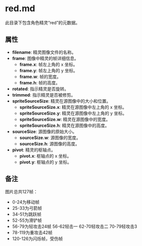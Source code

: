 
# red.md

此目录下包含角色精灵“red”的元数据。

## 属性

- **filename**: 精灵图像文件的名称。
- **frame**: 图像中精灵的帧详细信息。
    - **frame.x**: 帧左上角的 x 坐标。
    - **frame.y**: 帧左上角的 y 坐标。
    - **frame.w**: 帧的宽度。
    - **frame.h**: 帧的高度。
- **rotated**: 指示精灵是否旋转。
- **trimmed**: 指示精灵是否被修剪。
- **spriteSourceSize**: 精灵在源图像中的大小和位置。
    - **spriteSourceSize.x**: 精灵在源图像中左上角的 x 坐标。
    - **spriteSourceSize.y**: 精灵在源图像中左上角的 y 坐标。
    - **spriteSourceSize.w**: 精灵在源图像中的宽度。
    - **spriteSourceSize.h**: 精灵在源图像中的高度。
- **sourceSize**: 源图像的原始大小。
    - **sourceSize.w**: 源图像的宽度。
    - **sourceSize.h**: 源图像的高度。
- **pivot**: 精灵的枢轴点。
    - **pivot.x**: 枢轴点的 x 坐标。
    - **pivot.y**: 枢轴点的 y 坐标。

## 备注

图片总共127帧：
- 0-24为移动帧
- 25-33为弓箭帧
- 34-51为跳跃帧
- 52-55为滑铲帧
- 56-79为轻攻击24帧 56-62轻击一 62-70轻攻击二 70-79轻攻击3
- 78-119为重攻击42帧
- 120-126为闪烁帧，受伤帧
